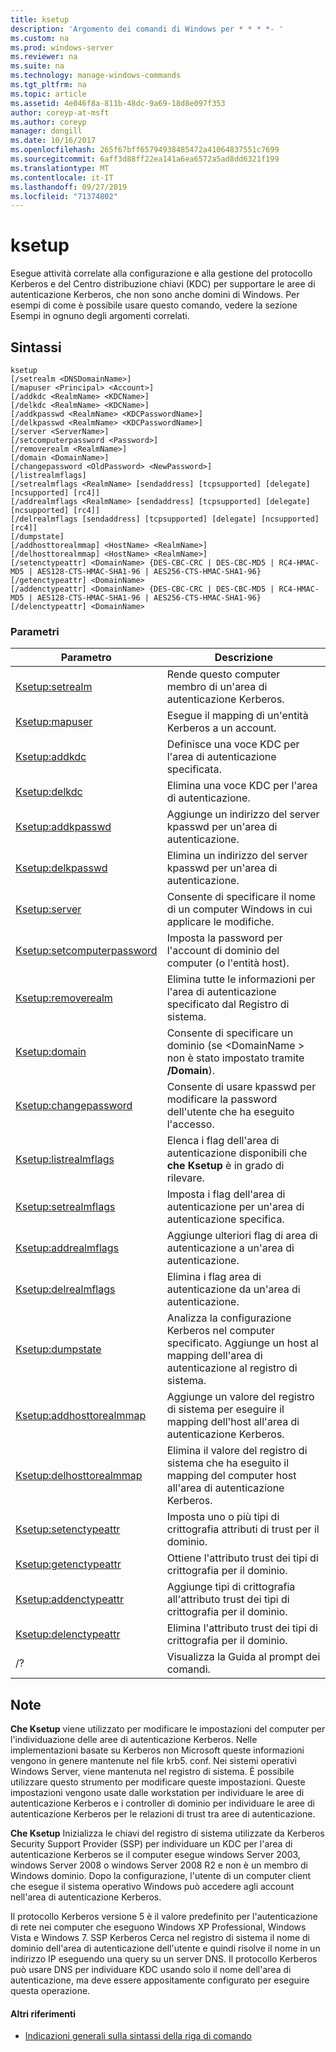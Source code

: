 ```yaml
---
title: ksetup
description: 'Argomento dei comandi di Windows per * * * *- '
ms.custom: na
ms.prod: windows-server
ms.reviewer: na
ms.suite: na
ms.technology: manage-windows-commands
ms.tgt_pltfrm: na
ms.topic: article
ms.assetid: 4e046f8a-811b-48dc-9a69-18d8e097f353
author: coreyp-at-msft
ms.author: coreyp
manager: dongill
ms.date: 10/16/2017
ms.openlocfilehash: 265f67bff65794938485472a41064837551c7699
ms.sourcegitcommit: 6aff3d88ff22ea141a6ea6572a5ad8dd6321f199
ms.translationtype: MT
ms.contentlocale: it-IT
ms.lasthandoff: 09/27/2019
ms.locfileid: "71374802"
---
```

# <a name="ksetup"></a>ksetup



Esegue attività correlate alla configurazione e alla gestione del protocollo Kerberos e del Centro distribuzione chiavi (KDC) per supportare le aree di autenticazione Kerberos, che non sono anche domini di Windows. Per esempi di come è possibile usare questo comando, vedere la sezione Esempi in ognuno degli argomenti correlati.

## <a name="syntax"></a>Sintassi

```
ksetup 
[/setrealm <DNSDomainName>] 
[/mapuser <Principal> <Account>] 
[/addkdc <RealmName> <KDCName>] 
[/delkdc <RealmName> <KDCName>]
[/addkpasswd <RealmName> <KDCPasswordName>] 
[/delkpasswd <RealmName> <KDCPasswordName>]
[/server <ServerName>] 
[/setcomputerpassword <Password>]
[/removerealm <RealmName>]  
[/domain <DomainName>] 
[/changepassword <OldPassword> <NewPassword>] 
[/listrealmflags] 
[/setrealmflags <RealmName> [sendaddress] [tcpsupported] [delegate] [ncsupported] [rc4]] 
[/addrealmflags <RealmName> [sendaddress] [tcpsupported] [delegate] [ncsupported] [rc4]] 
[/delrealmflags [sendaddress] [tcpsupported] [delegate] [ncsupported] [rc4]] 
[/dumpstate]
[/addhosttorealmmap] <HostName> <RealmName>]  
[/delhosttorealmmap] <HostName> <RealmName>]  
[/setenctypeattr] <DomainName> {DES-CBC-CRC | DES-CBC-MD5 | RC4-HMAC-MD5 | AES128-CTS-HMAC-SHA1-96 | AES256-CTS-HMAC-SHA1-96}
[/getenctypeattr] <DomainName>
[/addenctypeattr] <DomainName> {DES-CBC-CRC | DES-CBC-MD5 | RC4-HMAC-MD5 | AES128-CTS-HMAC-SHA1-96 | AES256-CTS-HMAC-SHA1-96}
[/delenctypeattr] <DomainName>

```

### <a name="parameters"></a>Parametri

|Parametro|Descrizione|
|---------|-----------|
|[Ksetup:setrealm](ksetup-setrealm.md)|Rende questo computer membro di un'area di autenticazione Kerberos.|
|[Ksetup:mapuser](ksetup-mapuser.md)|Esegue il mapping di un'entità Kerberos a un account.|
|[Ksetup:addkdc](ksetup-addkdc.md)|Definisce una voce KDC per l'area di autenticazione specificata.|
|[Ksetup:delkdc](ksetup-delkdc.md)|Elimina una voce KDC per l'area di autenticazione.|
|[Ksetup:addkpasswd](ksetup-addkpasswd.md)|Aggiunge un indirizzo del server kpasswd per un'area di autenticazione.|
|[Ksetup:delkpasswd](ksetup-delkpasswd.md)|Elimina un indirizzo del server kpasswd per un'area di autenticazione.|
|[Ksetup:server](ksetup-server.md)|Consente di specificare il nome di un computer Windows in cui applicare le modifiche.|
|[Ksetup:setcomputerpassword](ksetup-setcomputerpassword.md)|Imposta la password per l'account di dominio del computer (o l'entità host).|
|[Ksetup:removerealm](ksetup-removerealm.md)|Elimina tutte le informazioni per l'area di autenticazione specificato dal Registro di sistema.|
|[Ksetup:domain](ksetup-domain.md)|Consente di specificare un dominio (se \<DomainName > non è stato impostato tramite **/Domain**).|
|[Ksetup:changepassword](ksetup-changepassword.md)|Consente di usare kpasswd per modificare la password dell'utente che ha eseguito l'accesso.|
|[Ksetup:listrealmflags](ksetup-listrealmflags.md)|Elenca i flag dell'area di autenticazione disponibili che **che Ksetup** è in grado di rilevare.|
|[Ksetup:setrealmflags](ksetup-setrealmflags.md)|Imposta i flag dell'area di autenticazione per un'area di autenticazione specifica.|
|[Ksetup:addrealmflags](ksetup-addrealmflags.md)|Aggiunge ulteriori flag di area di autenticazione a un'area di autenticazione.|
|[Ksetup:delrealmflags](ksetup-delrealmflags.md)|Elimina i flag area di autenticazione da un'area di autenticazione.|
|[Ksetup:dumpstate](ksetup-dumpstate.md)|Analizza la configurazione Kerberos nel computer specificato. Aggiunge un host al mapping dell'area di autenticazione al registro di sistema.|
|[Ksetup:addhosttorealmmap](ksetup-addhosttorealmmap.md)|Aggiunge un valore del registro di sistema per eseguire il mapping dell'host all'area di autenticazione Kerberos.|
|[Ksetup:delhosttorealmmap](ksetup-delhosttorealmmap.md)|Elimina il valore del registro di sistema che ha eseguito il mapping del computer host all'area di autenticazione Kerberos.|
|[Ksetup:setenctypeattr](ksetup-setenctypeattr.md)|Imposta uno o più tipi di crittografia attributi di trust per il dominio.|
|[Ksetup:getenctypeattr](ksetup-getenctypeattr.md)|Ottiene l'attributo trust dei tipi di crittografia per il dominio.|
|[Ksetup:addenctypeattr](ksetup-addenctypeattr.md)|Aggiunge tipi di crittografia all'attributo trust dei tipi di crittografia per il dominio.|
|[Ksetup:delenctypeattr](ksetup-delenctypeattr.md)|Elimina l'attributo trust dei tipi di crittografia per il dominio.|
|/?|Visualizza la Guida al prompt dei comandi.|

## <a name="remarks"></a>Note

**Che Ksetup** viene utilizzato per modificare le impostazioni del computer per l'individuazione delle aree di autenticazione Kerberos. Nelle implementazioni basate su Kerberos non Microsoft queste informazioni vengono in genere mantenute nel file krb5. conf. Nei sistemi operativi Windows Server, viene mantenuta nel registro di sistema. È possibile utilizzare questo strumento per modificare queste impostazioni. Queste impostazioni vengono usate dalle workstation per individuare le aree di autenticazione Kerberos e i controller di dominio per individuare le aree di autenticazione Kerberos per le relazioni di trust tra aree di autenticazione.

**Che Ksetup** Inizializza le chiavi del registro di sistema utilizzate da Kerberos Security Support Provider (SSP) per individuare un KDC per l'area di autenticazione Kerberos se il computer esegue windows Server 2003, windows Server 2008 o windows Server 2008 R2 e non è un membro di Windows dominio. Dopo la configurazione, l'utente di un computer client che esegue il sistema operativo Windows può accedere agli account nell'area di autenticazione Kerberos.

Il protocollo Kerberos versione 5 è il valore predefinito per l'autenticazione di rete nei computer che eseguono Windows XP Professional, Windows Vista e Windows 7. SSP Kerberos Cerca nel registro di sistema il nome di dominio dell'area di autenticazione dell'utente e quindi risolve il nome in un indirizzo IP eseguendo una query su un server DNS. Il protocollo Kerberos può usare DNS per individuare KDC usando solo il nome dell'area di autenticazione, ma deve essere appositamente configurato per eseguire questa operazione.

#### <a name="additional-references"></a>Altri riferimenti

-   [Indicazioni generali sulla sintassi della riga di comando](command-line-syntax-key.md)